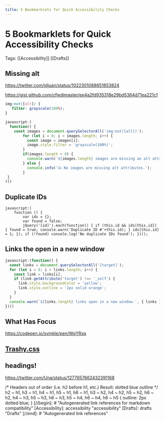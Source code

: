 ```yaml
---
title: 5 Bookmarklets for Quick Accessibility Checks
---
```


# 5 Bookmarklets for Quick Accessibility Checks

Tags: [[Accessibility]] [[Drafts]]

## Missing alt

https://twitter.com/jdjuan/status/1022301088651853824

https://gist.github.com/cfjedimaster/ee4a2fd935318e29bd5364d71ea221c1

```css
img:not([alt]) {
   filter: grayscale(100%);
}
```

```js
javascript:(
  function() {
    const images = document.querySelectorAll('img:not([alt])');
		for (let i = 0; i < images.length; i++) {
		  const image = images[i];
		  image.style.filter = 'grayscale(100%)';
		}
		if(images.length > 0) {
		  console.warn(`${images.length} images are missing an alt attribute`, { images });
		} else {
		  console.info('👍 No images are missing alt attributes.');
		}
 }
)()
```

## Duplicate IDs

```
javascript:(
	function () {
		var ids = {};
		var found = false;
		jQuery('[id]').each(function() { if (this.id && ids[this.id]) { found = true; console.warn('Duplicate ID #'+this.id); } ids[this.id] = 1; }); if (!found) console.log('No duplicate IDs found'); })();
```

## Links the open in a new window
```js
javascript:(function() {
  const links = document.querySelectorAll('[target]');
  for (let i = 0; i < links.length; i++) {
    const link = links[i];
    if (link.getAttribute('target') !== '_self') {
      link.style.backgroundColor = 'yellow';
      link.style.outline = '2px solid orange';
    }
  }
  console.warn(`${links.length} links open in a new window.`, { links });
})()
```

## What Has Focus
https://codepen.io/svinkle/pen/WgYRxq

## [Trashy.css](https://github.com/t7/trashy.css/)

## headings!

https://twitter.com/Una/status/1277657662432391168

/* Headers out of order (i.e. h2 before h1, etc.)
   Result: dotted blue outline
*/
h2 ~ h1,
h3 ~ h1,
h4 ~ h1,
h5 ~ h1,
h6 ~ h1,
h3 ~ h2,
h4 ~ h2,
h5 ~ h2,
h6 ~ h2,
h4 ~ h3,
h5 ~ h3,
h6 ~ h3,
h5 ~ h4,
h6 ~ h4,
h6 ~ h5 {
  outline: 2px dotted blue;
}
[//begin]: # "Autogenerated link references for markdown compatibility"
[Accessibility]: accessibility "accessibility"
[Drafts]: drafts "Drafts"
[//end]: # "Autogenerated link references"